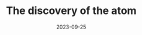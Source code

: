 ---
title: "The discovery of the atom"
date: 2023-09-25
thumb_image: "post/attachments/everything.png"
featured_image: "post/attachments/everything.png"
draft: false
tags: ["physics"]
categories:
    - post
---
